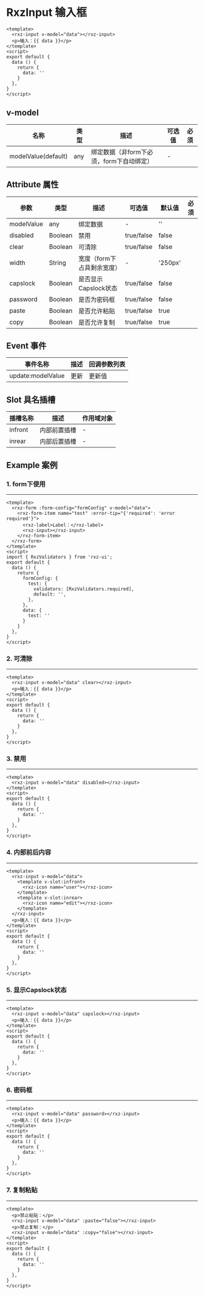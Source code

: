 # RxzInput 输入框

<TestRxzInput></TestRxzInput>

```vue
<template>
  <rxz-input v-model="data"></rxz-input>
  <p>输入：{{ data }}</p>
</template>
<script>
export default {
  data () {
    return {
      data: ''
    }
  },
}
</script>
```

## v-model

| 名称                  | 类型  | 描述                       | 可选值 | 必须  |
| ------------------- | --- | ------------------------ | --- | --- |
| modelValue(default) | any | 绑定数据（非form下必须，form下自动绑定） | -   |     |

## Attribute 属性

| 参数         | 类型      | 描述              | 可选值        | 默认值     | 必须  |
| ---------- | ------- | --------------- | ---------- | ------- | --- |
| modelValue | any     | 绑定数据            | -          | ''      |     |
| disabled   | Boolean | 禁用              | true/false | false   |     |
| clear      | Boolean | 可清除             | true/false | false   |     |
| width      | String  | 宽度（form下占具剩余宽度） | -          | '250px' |     |
| capslock   | Boolean | 是否显示Capslock状态  | true/false | false   |     |
| password   | Boolean | 是否为密码框          | true/false | false   |     |
| paste      | Boolean | 是否允许粘贴          | true/false | true    |     |
| copy       | Boolean | 是否允许复制          | true/false | true    |     |

## Event 事件

| 事件名称              | 描述  | 回调参数列表 |
| ----------------- | --- | ------ |
| update:modelValue | 更新  | 更新值    |

## Slot 具名插槽

| 插槽名称    | 描述     | 作用域对象 |
| ------- | ------ | ----- |
| infront | 内部前置插槽 | -     |
| inrear  | 内部后置插槽 | -     |

## Example 案例

### 1. form下使用

---

<TestRxzInputExp1></TestRxzInputExp1>

```vue
<template>
  <rxz-form :form-config="formConfig" v-model="data">
    <rxz-form-item name="test" :error-tip="{'required': 'error required'}">
      <rxz-label>Label：</rxz-label>
      <rxz-input></rxz-input>
    </rxz-form-item>
  </rxz-form>
</template>
<script>
import { RxzValidators } from 'rxz-ui';
export default {
  data () {
    return {
      formConfig: {
        test: {
          validators: [RxzValidators.required],
          default: '',
        },
      },
      data: {
        test: ''
      }
    }
  },
}
</script>
```

### 2. 可清除

---

<TestRxzInputExp2></TestRxzInputExp2>

```vue
<template>
  <rxz-input v-model="data" clear></rxz-input>
  <p>输入：{{ data }}</p>
</template>
<script>
export default {
  data () {
    return {
      data: ''
    }
  },
}
</script>
```

### 3. 禁用

---

<TestRxzInputExp3></TestRxzInputExp3>

```vue
<template>
  <rxz-input v-model="data" disabled></rxz-input>
</template>
<script>
export default {
  data () {
    return {
      data: ''
    }
  },
}
</script>
```

### 4. 内部前后内容

---

<TestRxzInputExp4></TestRxzInputExp4>

```vue
<template>
  <rxz-input v-model="data">
    <template v-slot:infront>
      <rxz-icon name="user"></rxz-icon>
    </template>
    <template v-slot:inrear>
      <rxz-icon name="edit"></rxz-icon>
    </template>
  </rxz-input>
  <p>输入：{{ data }}</p>
</template>
<script>
export default {
  data () {
    return {
      data: ''
    }
  },
}
</script>
```

### 5. 显示Capslock状态

---

<TestRxzInputExp5></TestRxzInputExp5>

```vue
<template>
  <rxz-input v-model="data" capslock></rxz-input>
  <p>输入：{{ data }}</p>
</template>
<script>
export default {
  data () {
    return {
      data: ''
    }
  },
}
</script>
```

### 6. 密码框

---

<TestRxzInputExp6></TestRxzInputExp6>

```vue
<template>
  <rxz-input v-model="data" password></rxz-input>
  <p>输入：{{ data }}</p>
</template>
<script>
export default {
  data () {
    return {
      data: ''
    }
  },
}
</script>
```

### 7. 复制粘贴

---

<TestRxzInputExp7></TestRxzInputExp7>



``` vue
<template>
  <p>禁止粘贴：</p>
  <rxz-input v-model="data" :paste="false"></rxz-input>
  <p>禁止复制：</p>
  <rxz-input v-model="data" :copy="false"></rxz-input>
</template>
<script>
export default {
  data () {
    return {
      data: ''
    }
  },
}
</script>
```